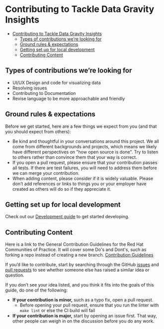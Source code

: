 # Contributing to Tackle Data Gravity Insights

<!-- START doctoc generated TOC please keep comment here to allow auto update -->
<!-- DON'T EDIT THIS SECTION, INSTEAD RE-RUN doctoc TO UPDATE -->

- [Contributing to Tackle Data Gravity Insights](#contributing-to-tackle-data-gravity-insights)
  - [Types of contributions we’re looking for](#types-of-contributions-were-looking-for)
  - [Ground rules \& expectations](#ground-rules--expectations)
  - [Getting set up for local development](#getting-set-up-for-local-development)
  - [Contributing Content](#contributing-content)

<!-- END doctoc generated TOC please keep comment here to allow auto update -->

## Types of contributions we’re looking for

* UI/UX Design and code for visualizing data
* Resolving issues
* Contributing to Documentation
* Revise language to be more approachable and friendly

## Ground rules & expectations

Before we get started, here are a few things we expect from you (and
that you should expect from others):

* Be kind and thoughtful in your conversations around this project. We
all come from different backgrounds and projects, which means we likely
have different perspectives on "how open source is done". Try to
listen to others rather than convince them that your way is correct.
* If you open a pull request, please ensure that your contribution
passes all tests. If there are test failures, you will need to address
them before we can merge your contribution.
* When adding content, please consider if it is widely valuable. Please
don’t add references or links to things you or your employer have
created as others will do so if they appreciate it.

## Getting set up for local development

Check out our [Development guide](/docs/development.md) to get started developing.

## Contributing Content

Here is a link to the General Contribution Guidelines for the Red Hat Communities of Practice. It will cover some Do's and Dont's, such as forking a repo instead of creating a new branch.
[Contribution Guidelines](https://redhat-cop.github.io/contrib/)

If you’d like to contribute, start by searching through the GitHub
[issues](https://github.com/konveyor/tackle-data-gravity-insights/issues) and
[pull requests](https://github.com/konveyor/tackle-data-gravity-insights/pulls) to see
whether someone else has raised a similar idea or question.

If you don’t see your idea listed, and you think it fits into the goals
of this guide, do one of the following:

* **If your contribution is minor,** such as a typo fix, open a pull request.
  * Before opening your pull request, ensure that you run the linter with `make lint` or else the CI build will fail
* **If your contribution is major,** start by opening an issue first. That way, other people can weigh in on the discussion before you do any work.
